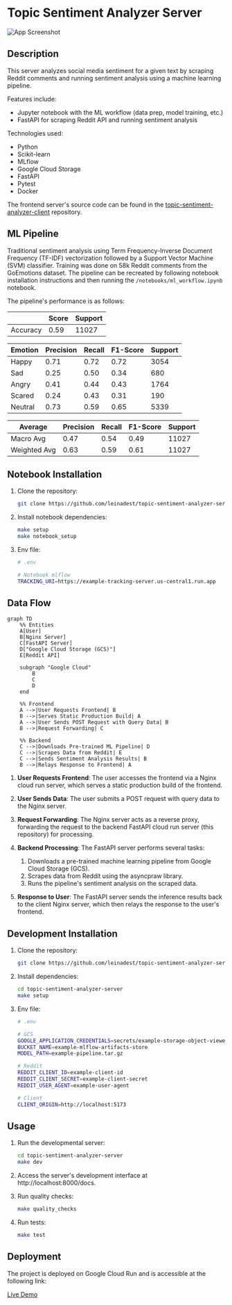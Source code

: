 # Topic Sentiment Analyzer Server

![App Screenshot](https://i.imgur.com/HgJjDk4.png)

## Description

This server analyzes social media sentiment for a given text by scraping Reddit comments and running sentiment analysis using a machine learning pipeline.

Features include:

- Jupyter notebook with the ML workflow (data prep, model training, etc.)
- FastAPI for scraping Reddit API and running sentiment analysis

Technologies used:

- Python
- Scikit-learn
- MLflow
- Google Cloud Storage
- FastAPI
- Pytest
- Docker

The frontend server's source code can be found in the [topic-sentiment-analyzer-client](https://github.com/leinadest/topic-sentiment-analyzer-client) repository.

## ML Pipeline

Traditional sentiment analysis using Term Frequency-Inverse Document Frequency (TF-IDF) vectorization followed by a Support Vector Machine (SVM) classifier. Training was done on 58k Reddit comments from the GoEmotions dataset. The pipeline can be recreated by following notebook installation instructions and then running the `/notebooks/ml_workflow.ipynb` notebook.

The pipeline's performance is as follows:

|              | Score    | Support |
|--------------|----------|---------|
| Accuracy     | 0.59     | 11027   |

| Emotion   | Precision | Recall | F1-Score | Support |
|-----------|-----------|--------|----------|---------|
| Happy     | 0.71      | 0.72   | 0.72     | 3054    |
| Sad       | 0.25      | 0.50   | 0.34     | 680     |
| Angry     | 0.41      | 0.44   | 0.43     | 1764    |
| Scared    | 0.24      | 0.43   | 0.31     | 190     |
| Neutral   | 0.73      | 0.59   | 0.65     | 5339    |

| Average      | Precision | Recall | F1-Score | Support |
|--------------|-----------|--------|----------|---------|
| Macro Avg    | 0.47      | 0.54   | 0.49     | 11027   |
| Weighted Avg | 0.63      | 0.59   | 0.61     | 11027   |

## Notebook Installation

1. Clone the repository:

   ```bash
   git clone https://github.com/leinadest/topic-sentiment-analyzer-server.git
   ```

2. Install notebook dependencies:

   ```bash
   make setup
   make notebook_setup
   ```

3. Env file:

   ```bash
   # .env

   # Notebook mlflow
   TRACKING_URI=https://example-tracking-server.us-central1.run.app
   ```

## Data Flow

```mermaid
graph TD
    %% Entities
    A[User]
    B[Nginx Server]
    C[FastAPI Server]
    D["Google Cloud Storage (GCS)"]
    E[Reddit API]

    subgraph "Google Cloud"
        B
        C
        D
    end

    %% Frontend
    A -->|User Requests Frontend| B
    B -->|Serves Static Production Build| A
    A -->|User Sends POST Request with Query Data| B
    B -->|Request Forwarding| C

    %% Backend
    C -->|Downloads Pre-trained ML Pipeline| D
    C -->|Scrapes Data from Reddit| E
    C -->|Sends Sentiment Analysis Results| B
    B -->|Relays Response to Frontend| A
```

1. **User Requests Frontend**: The user accesses the frontend via a Nginx cloud run server, which serves a static production build of the frontend.

2. **User Sends Data**: The user submits a POST request with query data to the Nginx server.

3. **Request Forwarding**: The Nginx server acts as a reverse proxy, forwarding the request to the backend FastAPI cloud run server (this repository) for processing.

4. **Backend Processing**: The FastAPI server performs several tasks:

   1. Downloads a pre-trained machine learning pipeline from Google Cloud Storage (GCS).
   2. Scrapes data from Reddit using the asyncpraw library.
   3. Runs the pipeline's sentiment analysis on the scraped data.

5. **Response to User**: The FastAPI server sends the inference results back to the client Nginx server, which then relays the response to the user's frontend.

## Development Installation

1. Clone the repository:

   ```bash
   git clone https://github.com/leinadest/topic-sentiment-analyzer-server.git
   ```

2. Install dependencies:

   ```bash
   cd topic-sentiment-analyzer-server
   make setup
   ```

3. Env file:

   ```bash
   # .env

   # GCS
   GOOGLE_APPLICATION_CREDENTIALS=secrets/example-storage-object-viewer-key.json
   BUCKET_NAME=example-mlflow-artifacts-store
   MODEL_PATH=example-pipeline.tar.gz

   # Reddit
   REDDIT_CLIENT_ID=example-client-id
   REDDIT_CLIENT_SECRET=example-client-secret
   REDDIT_USER_AGENT=example-user-agent

   # Client
   CLIENT_ORIGIN=http://localhost:5173
   ```

## Usage

1. Run the developmental server:

   ```bash
   cd topic-sentiment-analyzer-server
   make dev
   ```

2. Access the server's development interface at http://localhost:8000/docs.

3. Run quality checks:

   ```bash
   make quality_checks
   ```

4. Run tests:

   ```bash
   make test
   ```

## Deployment

The project is deployed on Google Cloud Run and is accessible at the following link:

[Live Demo](https://topic-sentiment-analyzer-client-148621174923.us-central1.run.app/)
